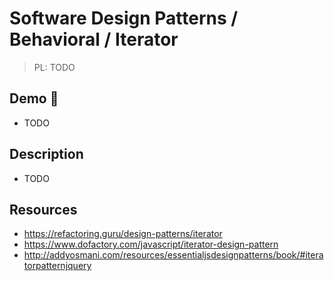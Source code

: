 # Software Design Patterns / Behavioral / Iterator

> PL: TODO

## Demo 🎉

* TODO

## Description

* TODO

## Resources

* <https://refactoring.guru/design-patterns/iterator>
* <https://www.dofactory.com/javascript/iterator-design-pattern>
* <http://addyosmani.com/resources/essentialjsdesignpatterns/book/#iteratorpatternjquery>
